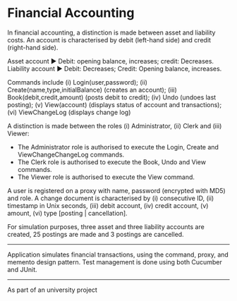 # Financial Accounting 

In financial accounting, a distinction is made between asset and liability costs. An account is characterised by debit (left-hand side) and credit (right-hand side). 

Asset account ► Debit: opening balance, increases; credit: Decreases. 
Liability account ► Debit: Decreases; Credit: Opening balance, increases. 

Commands include (i) Login(user,password); (ii) Create(name,type,initialBalance) (creates an account); (iii) Book(debit,credit,amount) (posts debit to credit); (iv) Undo (undoes last posting); (v) View(account) (displays status of account and transactions); (vi) ViewChangeLog (displays change log) 

A distinction is made between the roles (i) Administrator, (ii) Clerk and (iii) Viewer:
- The Administrator role is authorised to execute the Login, Create and ViewChangeChangeLog commands. 
- The Clerk role is authorised to execute the Book, Undo and View commands. 
- The Viewer role is authorised to execute the View command.
  
A user is registered on a proxy with name, password (encrypted with MD5) and role. 
A change document is characterised by (i) consecutive ID, (ii) timestamp in Unix seconds, (iii) debit account, (iv) credit account, (v) amount, (vi) type [posting | cancellation]. 

For simulation purposes, three asset and three liability accounts are created, 25 postings are made and 3 postings are cancelled.

---

Application simulates financial transactions, using the command, proxy, and memento design pattern.
Test management is done using both Cucumber and JUnit. 

---

As part of an university project 
